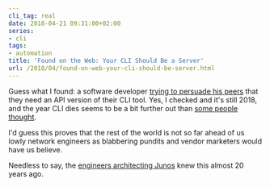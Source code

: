 ```yaml
---
cli_tag: real
date: 2018-04-21 09:31:00+02:00
series:
- cli
tags:
- automation
title: 'Found on the Web: Your CLI Should Be a Server'
url: /2018/04/found-on-web-your-cli-should-be-server.html
---
```

Guess what I found: a software developer [trying to persuade his peers](https://hackernoon.com/your-cli-should-be-a-server-maybe-acf6a64be691) that they need an API version of their CLI tool. Yes, I checked and it's still 2018, and the year CLI dies seems to be a bit further out than [some people thought](https://networkingnerd.net/2018/02/09/the-winds-of-change-from-january/).

I'd guess this proves that the rest of the world is not so far ahead of us lowly network engineers as blabbering pundits and vendor marketers would have us believe.

Needless to say, the [engineers architecting Junos](http://blog.ipspace.net/2017/12/how-did-netconf-start-on-software-gone.html) knew this almost 20 years ago.
